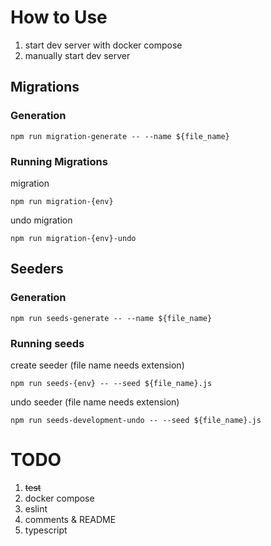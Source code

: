 # How to Use
1. start dev server with docker compose
2. manually start dev server

## Migrations

### Generation
```
npm run migration-generate -- --name ${file_name}
```
### Running Migrations
migration
```
npm run migration-{env}
```
undo migration
```
npm run migration-{env}-undo
```

## Seeders
### Generation
```
npm run seeds-generate -- --name ${file_name}
```

### Running seeds
create seeder (file name needs extension)
```
npm run seeds-{env} -- --seed ${file_name}.js
```
undo seeder (file name needs extension)
```
npm run seeds-development-undo -- --seed ${file_name}.js
```

# TODO
1. ~~test~~
2. docker compose 
3. eslint
4. comments & README
5. typescript